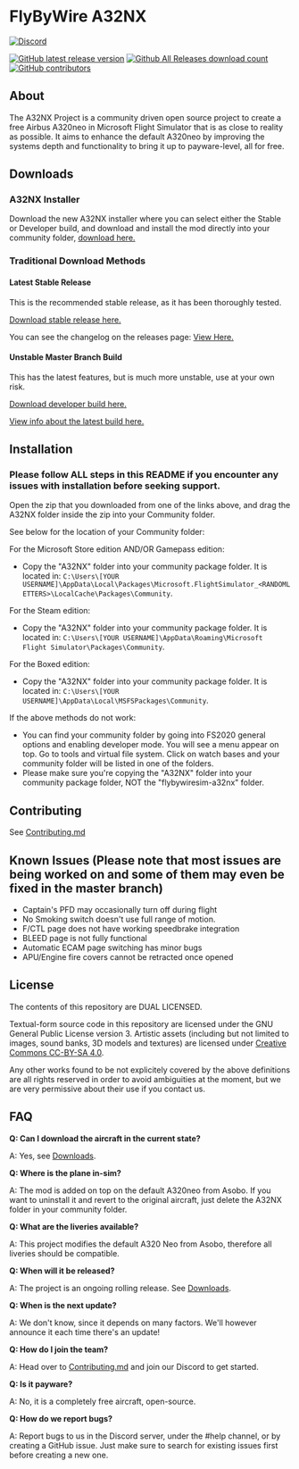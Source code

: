 # FlyByWire A32NX

[![Discord](https://img.shields.io/discord/738864299392630914.svg?label=&logo=discord&logoColor=ffffff&color=7389D8&labelColor=6A7EC2)](https://discord.gg/UjzuHMU)

[![GitHub latest release version](https://img.shields.io/github/v/release/flybywiresim/a32nx.svg?style=flat)](https://github.com/flybywiresim/a32nx/releases/latest)
[![Github All Releases download count](https://img.shields.io/github/downloads/flybywiresim/a32nx/total.svg?style=flat)](https://github.com/flybywiresim/a32nx/releases/latest)
[![GitHub contributors](https://img.shields.io/github/contributors/flybywiresim/a32nx.svg?style=flat)](https://github.com/flybywiresim/a32nx/graphs/contributors)

## About

The A32NX Project is a community driven open source project to create a free Airbus A320neo in Microsoft Flight Simulator that is as close to reality as possible. It aims to enhance the default A320neo by improving the systems depth and functionality to bring it up to payware-level, all for free.

## Downloads

### A32NX Installer

Download the new A32NX installer where you can select either the Stable or Developer build, and download and install the mod directly into your community folder, [download here.](https://github.com/Externoak/A32NX-installer/releases/latest/download/A32NX_Downloader.zip)

### Traditional Download Methods

#### Latest Stable Release

This is the recommended stable release, as it has been thoroughly tested.

[Download stable release here.](https://github.com/flybywiresim/a32nx/releases/latest/download/flybywiresim-a32nx.zip)

You can see the changelog on the releases page: [View Here.](https://github.com/flybywiresim/a32nx/releases)

#### Unstable Master Branch Build

This has the latest features, but is much more unstable, use at your own risk.

[Download developer build here.](https://github.com/flybywiresim/a32nx/releases/download/vmaster/A32NX-master.zip)

[View info about the latest build here.](https://github.com/flybywiresim/a32nx/releases/tag/vmaster)

## Installation

### Please follow ALL steps in this README if you encounter any issues with installation before seeking support.

Open the zip that you downloaded from one of the links above, and drag the A32NX folder inside the zip into your Community folder.

See below for the location of your Community folder:

For the Microsoft Store edition AND/OR Gamepass edition:
- Copy the "A32NX" folder into your community package folder. It is located in:
`C:\Users\[YOUR USERNAME]\AppData\Local\Packages\Microsoft.FlightSimulator_<RANDOMLETTERS>\LocalCache\Packages\Community`.

For the Steam edition:
- Copy the "A32NX" folder into your community package folder. It is located in:
`C:\Users\[YOUR USERNAME]\AppData\Roaming\Microsoft Flight Simulator\Packages\Community`.

For the Boxed edition:
- Copy the "A32NX" folder into your community package folder. It is located in:
`C:\Users\[YOUR USERNAME]\AppData\Local\MSFSPackages\Community`.

If the above methods do not work:
- You can find your community folder by going into FS2020 general options and enabling developer mode. You will see a menu appear on top. Go to tools and virtual file system. Click on watch bases and your community folder will be listed in one of the folders.
- Please make sure you're copying the "A32NX" folder into your community package folder, NOT the "flybywiresim-a32nx" folder.

## Contributing

See [Contributing.md](.github/Contributing.md)

## Known Issues (Please note that most issues are being worked on and some of them may even be fixed in the master branch)

- Captain's PFD may occasionally turn off during flight
- No Smoking switch doesn't use full range of motion.
- F/CTL page does not have working speedbrake integration
- BLEED page is not fully functional
- Automatic ECAM page switching has minor bugs
- APU/Engine fire covers cannot be retracted once opened

## License

The contents of this repository are DUAL LICENSED.

Textual-form source code in this repository are licensed under the GNU General Public License version 3. Artistic assets (including but not limited to images, sound banks, 3D models and textures) are licensed under [Creative Commons CC-BY-SA 4.0](https://creativecommons.org/licenses/by-sa/4.0/).

Any other works found to be not explicitely covered by the above definitions are all rights reserved in order to avoid ambiguities at the moment, but we are very permissive about their use if you contact us.

## FAQ

**Q: Can I download the aircraft in the current state?**

A: Yes, see [Downloads](#Downloads).

**Q: Where is the plane in-sim?**

A: The mod is added on top on the default A320neo from Asobo. If you want to uninstall it and revert to the original aircraft, just delete the A32NX folder in your community folder.

**Q: What are the liveries available?**

A: This project modifies the default A320 Neo from Asobo, therefore all liveries should be compatible.

**Q: When will it be released?**

A: The project is an ongoing rolling release. See [Downloads](#Downloads).

**Q: When is the next update?**

A: We don't know, since it depends on many factors. We'll however announce it each time there's an update!

**Q: How do I join the team?**

A: Head over to [Contributing.md](.github/Contributing.md) and join our Discord to get started.

**Q: Is it payware?**

A: No, it is a completely free aircraft, open-source.

**Q: How do we report bugs?**

A: Report bugs to us in the Discord server, under the #help channel, or by creating a GitHub issue. Just make sure to search for existing issues first before creating a new one.
